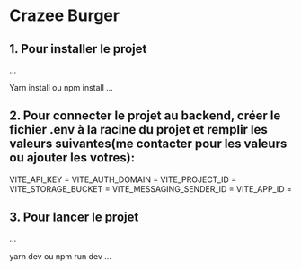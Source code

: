 # Crazee Burger

## 1. Pour installer le projet
...

Yarn install ou npm install
...

## 2. Pour connecter le projet au backend, créer le fichier .env à la racine du projet et remplir les valeurs suivantes(me contacter pour les valeurs ou ajouter les votres):

VITE_API_KEY =
VITE_AUTH_DOMAIN =
VITE_PROJECT_ID =
VITE_STORAGE_BUCKET =
VITE_MESSAGING_SENDER_ID =
VITE_APP_ID =

## 3. Pour lancer le projet
...

yarn dev ou npm run dev
...
